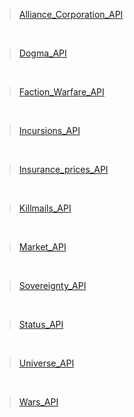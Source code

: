 > [Alliance_Corporation_API](Alliances_Corporation_api.js)

<br/>

> [Dogma_API](Dogma_api.js)

<br/>

> [Faction_Warfare_API](Faction_Warfare_api.js)

<br/>

> [Incursions_API](Incursions_api.js)

<br/>

> [Insurance_prices_API](Insurance_prices_api.js)

<br/>

> [Killmails_API](Killmails_api.js)

<br/>

> [Market_API](Market_api.js)

<br/>

> [Sovereignty_API](Sovereignty_api.js)

<br/>

> [Status_API](Status_api.js)

<br/>

> [Universe_API](Universe_api.js)

<br/>

> [Wars_API](Wars_api.js)
